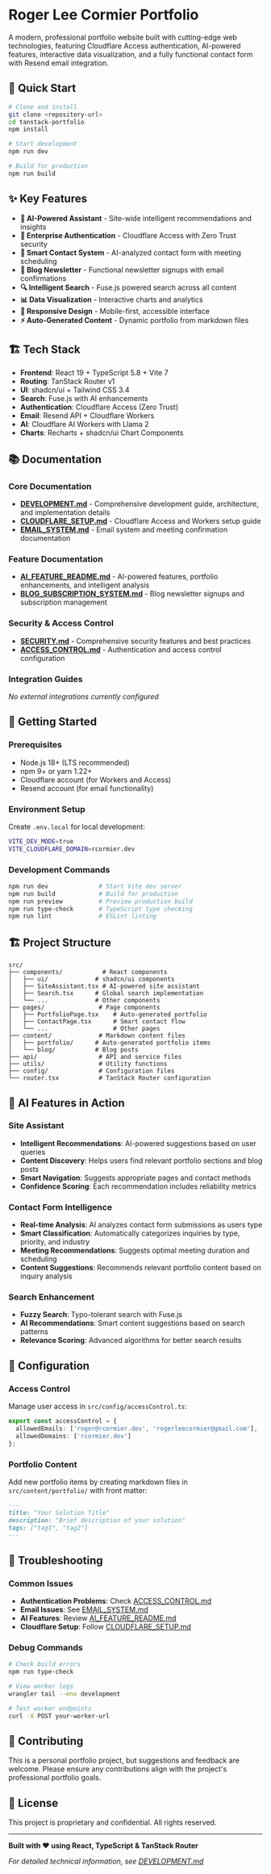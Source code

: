 # Roger Lee Cormier Portfolio

A modern, professional portfolio website built with cutting-edge web technologies, featuring Cloudflare Access authentication, AI-powered features, interactive data visualization, and a fully functional contact form with Resend email integration.

## 🚀 Quick Start

```bash
# Clone and install
git clone <repository-url>
cd tanstack-portfolio
npm install

# Start development
npm run dev

# Build for production
npm run build
```

## ✨ Key Features

- **🤖 AI-Powered Assistant** - Site-wide intelligent recommendations and insights
- **🔐 Enterprise Authentication** - Cloudflare Access with Zero Trust security
- **📧 Smart Contact System** - AI-analyzed contact form with meeting scheduling
- **📧 Blog Newsletter** - Functional newsletter signups with email confirmations
- **🔍 Intelligent Search** - Fuse.js powered search across all content
- **📊 Data Visualization** - Interactive charts and analytics
- **📱 Responsive Design** - Mobile-first, accessible interface
- **⚡ Auto-Generated Content** - Dynamic portfolio from markdown files

## 🏗️ Tech Stack

- **Frontend**: React 19 + TypeScript 5.8 + Vite 7
- **Routing**: TanStack Router v1
- **UI**: shadcn/ui + Tailwind CSS 3.4
- **Search**: Fuse.js with AI enhancements
- **Authentication**: Cloudflare Access (Zero Trust)
- **Email**: Resend API + Cloudflare Workers
- **AI**: Cloudflare AI Workers with Llama 2
- **Charts**: Recharts + shadcn/ui Chart Components

## 📚 Documentation

### **Core Documentation**
- **[DEVELOPMENT.md](./DEVELOPMENT.md)** - Comprehensive development guide, architecture, and implementation details
- **[CLOUDFLARE_SETUP.md](./CLOUDFLARE_SETUP.md)** - Cloudflare Access and Workers setup guide
- **[EMAIL_SYSTEM.md](./EMAIL_SYSTEM.md)** - Email system and meeting confirmation documentation

### **Feature Documentation**
- **[AI_FEATURE_README.md](./AI_FEATURE_README.md)** - AI-powered features, portfolio enhancements, and intelligent analysis
- **[BLOG_SUBSCRIPTION_SYSTEM.md](./BLOG_SUBSCRIPTION_SYSTEM.md)** - Blog newsletter signups and subscription management

### **Security & Access Control**
- **[SECURITY.md](./SECURITY.md)** - Comprehensive security features and best practices
- **[ACCESS_CONTROL.md](./ACCESS_CONTROL.md)** - Authentication and access control configuration

### **Integration Guides**
*No external integrations currently configured*

## 🚀 Getting Started

### **Prerequisites**
- Node.js 18+ (LTS recommended)
- npm 9+ or yarn 1.22+
- Cloudflare account (for Workers and Access)
- Resend account (for email functionality)

### **Environment Setup**
Create `.env.local` for local development:
```bash
VITE_DEV_MODE=true
VITE_CLOUDFLARE_DOMAIN=rcormier.dev
```

### **Development Commands**
```bash
npm run dev              # Start Vite dev server
npm run build            # Build for production
npm run preview          # Preview production build
npm run type-check       # TypeScript type checking
npm run lint             # ESLint linting
```

## 🏗️ Project Structure

```
src/
├── components/           # React components
│   ├── ui/             # shadcn/ui components
│   ├── SiteAssistant.tsx # AI-powered site assistant
│   ├── Search.tsx      # Global search implementation
│   └── ...             # Other components
├── pages/               # Page components
│   ├── PortfolioPage.tsx    # Auto-generated portfolio
│   ├── ContactPage.tsx      # Smart contact flow
│   └── ...                  # Other pages
├── content/             # Markdown content files
│   ├── portfolio/      # Auto-generated portfolio items
│   └── blog/           # Blog posts
├── api/                 # API and service files
├── utils/               # Utility functions
├── config/              # Configuration files
└── router.tsx           # TanStack Router configuration
```

## 🌟 AI Features in Action

### **Site Assistant**
- **Intelligent Recommendations**: AI-powered suggestions based on user queries
- **Content Discovery**: Helps users find relevant portfolio sections and blog posts
- **Smart Navigation**: Suggests appropriate pages and contact methods
- **Confidence Scoring**: Each recommendation includes reliability metrics

### **Contact Form Intelligence**
- **Real-time Analysis**: AI analyzes contact form submissions as users type
- **Smart Classification**: Automatically categorizes inquiries by type, priority, and industry
- **Meeting Recommendations**: Suggests optimal meeting duration and scheduling
- **Content Suggestions**: Recommends relevant portfolio content based on inquiry analysis

### **Search Enhancement**
- **Fuzzy Search**: Typo-tolerant search with Fuse.js
- **AI Recommendations**: Smart content suggestions based on search patterns
- **Relevance Scoring**: Advanced algorithms for better search results

## 🔧 Configuration

### **Access Control**
Manage user access in `src/config/accessControl.ts`:
```typescript
export const accessControl = {
  allowedEmails: ['roger@rcormier.dev', 'rogerleecormier@gmail.com'],
  allowedDomains: ['rcormier.dev']
};
```

### **Portfolio Content**
Add new portfolio items by creating markdown files in `src/content/portfolio/` with front matter:
```markdown
---
title: "Your Solution Title"
description: "Brief description of your solution"
tags: ["tag1", "tag2"]
---
```

## 🚨 Troubleshooting

### **Common Issues**
- **Authentication Problems**: Check [ACCESS_CONTROL.md](./ACCESS_CONTROL.md)
- **Email Issues**: See [EMAIL_SYSTEM.md](./EMAIL_SYSTEM.md)
- **AI Features**: Review [AI_FEATURE_README.md](./AI_FEATURE_README.md)
- **Cloudflare Setup**: Follow [CLOUDFLARE_SETUP.md](./CLOUDFLARE_SETUP.md)

### **Debug Commands**
```bash
# Check build errors
npm run type-check

# View worker logs
wrangler tail --env development

# Test worker endpoints
curl -X POST your-worker-url
```

## 🤝 Contributing

This is a personal portfolio project, but suggestions and feedback are welcome. Please ensure any contributions align with the project's professional portfolio goals.

## 📄 License

This project is proprietary and confidential. All rights reserved.

---

**Built with ❤️ using React, TypeScript & TanStack Router**

*For detailed technical information, see [DEVELOPMENT.md](./DEVELOPMENT.md)*

